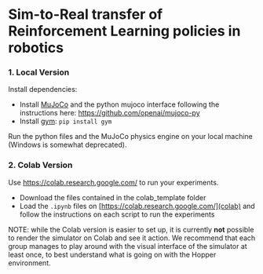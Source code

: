 # Sim-to-Real transfer of Reinforcement Learning policies in robotics


### 1. Local Version

Install dependencies:
- Install [MuJoCo](https://mujoco.org/) and the python mujoco interface following the instructions here: https://github.com/openai/mujoco-py
- Install [gym](https://gym.openai.com/): `pip install gym`

Run the python files and the MuJoCo physics engine on your local machine (Windows is somewhat deprecated).


### 2. Colab Version

Use https://colab.research.google.com/ to run your experiments.

- Download the files contained in the colab_template folder
- Load the `.ipynb` files on [https://colab.research.google.com/](colab) and follow the instructions on each script to run the experiments

NOTE: while the Colab version is easier to set up, it is currently **not** possible to render the simulator on Colab and see it action. We recommend that each group manages to play around with the visual interface of the simulator at least once, to best understand what is going on with the Hopper environment.